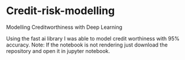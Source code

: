 # Credit-risk-modelling
Modelling Creditworthiness with Deep Learning

Using the fast ai library I was able to model credit worthiness with 95% accuracy. 
Note: If the notebook is not rendering just download the repository and open it in jupyter notebook. 
